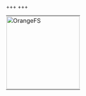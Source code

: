+++
+++

<div id="image-table">
    <table>
	    <tr>
              <td style="padding:1px">
              <a href="http://orangefs.com"> <img src="/OrangeFS_logo.gif" alt="OrangeFS" style="width:200px"></a>
            </td>
        </tr>
    </table>
</div>
